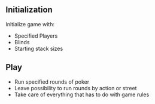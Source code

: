 
## Initialization
Initialize game with:
- Specified Players
- Blinds
- Starting stack sizes

## Play
- Run specified rounds of poker
- Leave possibility to run rounds by action or street
- Take care of everything that has to do with game rules